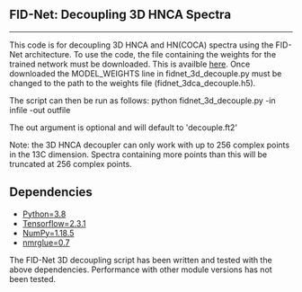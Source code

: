 FID-Net: Decoupling 3D HNCA Spectra
------------
------------
This code is for decoupling 3D HNCA and HN(COCA) spectra using the FID-Net architecture.
To use the code, the file containing the weights for the trained network must be
downloaded. This is availble [here](https://www.dropbox.com/s/v4bw5hgst2q3hwi/fidnet_3dca_decouple.h5?dl=0).
Once downloaded the MODEL_WEIGHTS line in fidnet_3d_decouple.py must be changed to the
path to the weights file (fidnet_3dca_decouple.h5).

The script can then be run as follows:
python fidnet_3d_decouple.py -in infile -out outfile

The out argument is optional and will default to 'decouple.ft2'

Note: the 3D HNCA decoupler can only work with up to 256 complex points in the
13C dimension. Spectra containing more points than this will be truncated at
256 complex points.

Dependencies
------------
  * [Python=3.8](https://www.python.org/downloads/)
  * [Tensorflow=2.3.1](https://www.tensorflow.org/install)
  * [NumPy=1.18.5](https://www.scipy.org/scipylib/download.html)
  * [nmrglue=0.7](https://nmrglue.readthedocs.io/en/latest/install.html)

  The FID-Net 3D decoupling script has been written and tested with the
  above dependencies. Performance with other module versions has not been tested.
